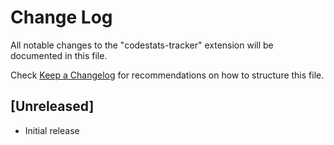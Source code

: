 # Change Log

All notable changes to the "codestats-tracker" extension will be documented in this file.

Check [Keep a Changelog](http://keepachangelog.com/) for recommendations on how to structure this file.

## [Unreleased]

- Initial release